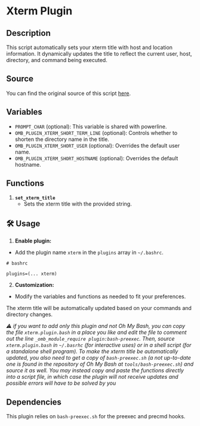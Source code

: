 # Xterm Plugin

## Description

This script automatically sets your xterm title with host and location
information. It dynamically updates the title to reflect the current user, host,
directory, and command being executed.

## Source

You can find the original source of this script
[here](https://github.com/Bash-it/bash-it/blob/bf2034d13d/plugins/available/xterm.plugin.bash).

## Variables

-   `PROMPT_CHAR` (optional): This variable is shared with powerline.
-   `OMB_PLUGIN_XTERM_SHORT_TERM_LINE` (optional): Controls whether to shorten
    the directory name in the title.
-   `OMB_PLUGIN_XTERM_SHORT_USER` (optional): Overrides the default user name.
-   `OMB_PLUGIN_XTERM_SHORT_HOSTNAME` (optional): Overrides the default
    hostname.

## Functions

1. **`set_xterm_title`**
    - Sets the xterm title with the provided string.

## 🛠️ Usage

1. **Enable plugin:**

-   Add the plugin name `xterm` in the `plugins` array in `~/.bashrc`.

```shell
# bashrc

plugins=(... xterm)
```

2. **Customization:**

-   Modify the variables and functions as needed to fit your preferences.

The xterm title will be automatically updated based on your commands and
directory changes.

_⚠️ if you want to add only this plugin and not Oh My Bash, you can copy the
file `xterm.plugin.bash` in a place you like and edit the file to comment out
the line `_omb_module_require plugin:bash-preexec`. Then, source
`xterm.plugin.bash` in `~/.basrhc` (for interactive uses) or in a shell script
(for a standalone shell program). To make the xterm title be automatically
updated, you also need to get a copy of `bash-preexec.sh` (a not up-to-date one
is found in the repository of Oh My Bash at `tools/bash-preexec.sh`) and source
it as well. You may instead copy and paste the functions directly into a script
file, in which case the plugin will not receive updates and possible errors will
have to be solved by you_

## Dependencies

This plugin relies on `bash-preexec.sh` for the preexec and precmd hooks.

